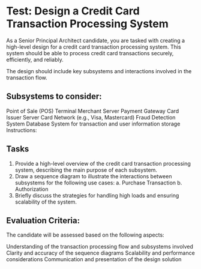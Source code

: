 # Test: Design a Credit Card Transaction Processing System

As a Senior Principal Architect candidate, you are tasked with creating a high-level design for a credit card transaction processing system. 
This system should be able to process credit card transactions securely, efficiently, and reliably. 

The design should include key subsystems and interactions involved in the transaction flow.

## Subsystems to consider:

Point of Sale (POS) Terminal
Merchant Server
Payment Gateway
Card Issuer Server
Card Network (e.g., Visa, Mastercard)
Fraud Detection System
Database System for transaction and user information storage
Instructions:

## Tasks

1. Provide a high-level overview of the credit card transaction processing system, describing the main purpose of each subsystem.
2. Draw a sequence diagram to illustrate the interactions between subsystems for the following use cases:
  a. Purchase Transaction
  b. Authorization
3. Briefly discuss the strategies for handling high loads and ensuring scalability of the system.

## Evaluation Criteria:

The candidate will be assessed based on the following aspects:

Understanding of the transaction processing flow and subsystems involved
Clarity and accuracy of the sequence diagrams
Scalability and performance considerations
Communication and presentation of the design solution
